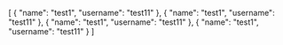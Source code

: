 [
  {
    "name": "test1",
    "username": "test11"
  },
  {
    "name": "test1",
    "username": "test11"
  },
  {
    "name": "test1",
    "username": "test11"
  },
  {
    "name": "test1",
    "username": "test11"
  }
]
